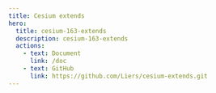 ```yaml
---
title: Cesium extends
hero:
  title: cesium-163-extends
  description: cesium-163-extends
  actions:
    - text: Document
      link: /doc
    - text: GitHub
      link: https://github.com/Liers/cesium-extends.git
---
```

